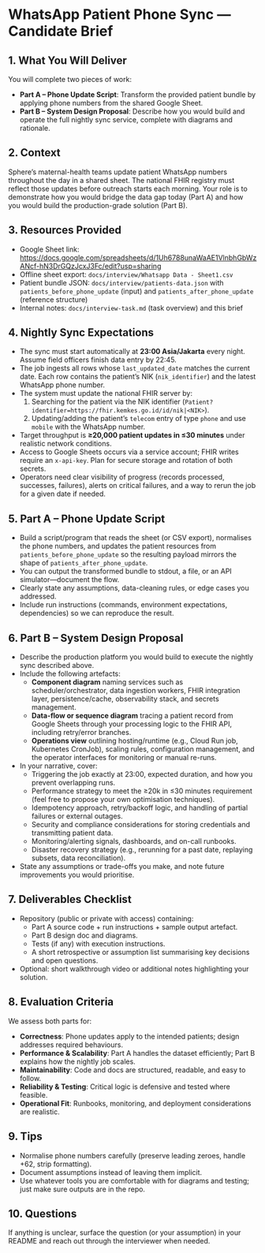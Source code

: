 # WhatsApp Patient Phone Sync — Candidate Brief

## 1. What You Will Deliver
You will complete two pieces of work:
- **Part A – Phone Update Script**: Transform the provided patient bundle by applying phone numbers from the shared Google Sheet.
- **Part B – System Design Proposal**: Describe how you would build and operate the full nightly sync service, complete with diagrams and rationale.

## 2. Context
Sphere’s maternal-health teams update patient WhatsApp numbers throughout the day in a shared sheet. The national FHIR registry must reflect those updates before outreach starts each morning. Your role is to demonstrate how you would bridge the data gap today (Part A) and how you would build the production-grade solution (Part B).

## 3. Resources Provided
- Google Sheet link: <https://docs.google.com/spreadsheets/d/1Uh6788unaWaAE1VlnbhGbWzANcf-hN3DrGQzJcxJ3Fc/edit?usp=sharing>
- Offline sheet export: `docs/interview/Whatsapp Data - Sheet1.csv`
- Patient bundle JSON: `docs/interview/patients-data.json` with `patients_before_phone_update` (input) and `patients_after_phone_update` (reference structure)
- Internal notes: `docs/interview-task.md` (task overview) and this brief

## 4. Nightly Sync Expectations
- The sync must start automatically at **23:00 Asia/Jakarta** every night. Assume field officers finish data entry by 22:45.
- The job ingests all rows whose `last_updated_date` matches the current date. Each row contains the patient’s NIK (`nik_identifier`) and the latest WhatsApp phone number.
- The system must update the national FHIR server by:
  1. Searching for the patient via the NIK identifier (`Patient?identifier=https://fhir.kemkes.go.id/id/nik|<NIK>`).
  2. Updating/adding the patient’s `telecom` entry of type `phone` and use `mobile` with the WhatsApp number.
- Target throughput is **≥20,000 patient updates in ≤30 minutes** under realistic network conditions.
- Access to Google Sheets occurs via a service account; FHIR writes require an `x-api-key`. Plan for secure storage and rotation of both secrets.
- Operators need clear visibility of progress (records processed, successes, failures), alerts on critical failures, and a way to rerun the job for a given date if needed.

## 5. Part A – Phone Update Script
- Build a script/program that reads the sheet (or CSV export), normalises the phone numbers, and updates the patient resources from `patients_before_phone_update` so the resulting payload mirrors the shape of `patients_after_phone_update`.
- You can output the transformed bundle to stdout, a file, or an API simulator—document the flow.
- Clearly state any assumptions, data-cleaning rules, or edge cases you addressed.
- Include run instructions (commands, environment expectations, dependencies) so we can reproduce the result.

## 6. Part B – System Design Proposal
- Describe the production platform you would build to execute the nightly sync described above.
- Include the following artefacts:
  - **Component diagram** naming services such as scheduler/orchestrator, data ingestion workers, FHIR integration layer, persistence/cache, observability stack, and secrets management.
  - **Data-flow or sequence diagram** tracing a patient record from Google Sheets through your processing logic to the FHIR API, including retry/error branches.
  - **Operations view** outlining hosting/runtime (e.g., Cloud Run job, Kubernetes CronJob), scaling rules, configuration management, and the operator interfaces for monitoring or manual re-runs.
- In your narrative, cover:
  - Triggering the job exactly at 23:00, expected duration, and how you prevent overlapping runs.
  - Performance strategy to meet the ≥20k in ≤30 minutes requirement (feel free to propose your own optimisation techniques).
  - Idempotency approach, retry/backoff logic, and handling of partial failures or external outages.
  - Security and compliance considerations for storing credentials and transmitting patient data.
  - Monitoring/alerting signals, dashboards, and on-call runbooks.
  - Disaster recovery strategy (e.g., rerunning for a past date, replaying subsets, data reconciliation).
- State any assumptions or trade-offs you make, and note future improvements you would prioritise.

## 7. Deliverables Checklist
- Repository (public or private with access) containing:
  - Part A source code + run instructions + sample output artefact.
  - Part B design doc and diagrams.
  - Tests (if any) with execution instructions.
  - A short retrospective or assumption list summarising key decisions and open questions.
- Optional: short walkthrough video or additional notes highlighting your solution.

## 8. Evaluation Criteria
We assess both parts for:
- **Correctness**: Phone updates apply to the intended patients; design addresses required behaviours.
- **Performance & Scalability**: Part A handles the dataset efficiently; Part B explains how the nightly job scales.
- **Maintainability**: Code and docs are structured, readable, and easy to follow.
- **Reliability & Testing**: Critical logic is defensive and tested where feasible.
- **Operational Fit**: Runbooks, monitoring, and deployment considerations are realistic.

## 9. Tips
- Normalise phone numbers carefully (preserve leading zeroes, handle +62, strip formatting).
- Document assumptions instead of leaving them implicit.
- Use whatever tools you are comfortable with for diagrams and testing; just make sure outputs are in the repo.

## 10. Questions
If anything is unclear, surface the question (or your assumption) in your README and reach out through the interviewer when needed.
